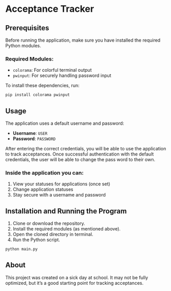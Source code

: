 # Acceptance Tracker



## Prerequisites

Before running the application, make sure you have installed the required Python modules.

### Required Modules:

- `colorama`: For colorful terminal output
- `pwinput`: For securely handling password input

To install these dependencies, run:

```bash
pip install colorama pwinput
```

## Usage

The application uses a default username and password:

- **Username**: `USER`
- **Password**: `PASSWORD`

After entering the correct credentials, you will be able to use the application to track acceptances.
Once successful authentication with the default credentials, the user will be able to change the pass word to their own.

### Inside the application you can:
1. View your statuses for applications (once set)
2. Change application statuses
3. Stay secure with a username and password

## Installation and Running the Program

1. Clone or download the repository.
2. Install the required modules (as mentioned above).
3. Open the cloned directory in terminal.
4. Run the Python script.

```bash
python main.py
```



## About

This project was created on a sick day at school. It may not be fully optimized, but it’s a good starting point for tracking acceptances.
